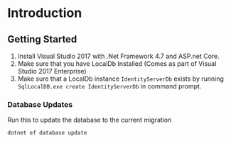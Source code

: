 # Introduction

## Getting Started

1. Install Visual Studio 2017 with .Net Framework 4.7 and ASP.net Core.
1. Make sure that you have LocalDb Installed (Comes as part of Visual Studio 2017 Enterprise)
1. Make sure that a LocalDb instance `IdentityServerDb` exists by running `SqlLocalDB.exe create IdentityServerDb` in command prompt.

### Database Updates

Run this to update the database to the current migration

`dotnet ef database update`